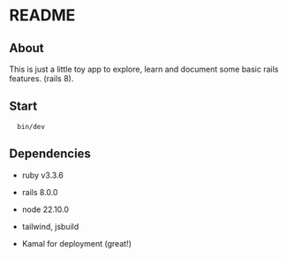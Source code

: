 # README

## About
This is just a little toy app to explore, learn and document some basic rails features. (rails 8).

## Start

```shell
  bin/dev
```

## Dependencies

- ruby v3.3.6
- rails 8.0.0
- node 22.10.0

- tailwind, jsbuild

- Kamal for deployment (great!)


